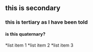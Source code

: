 ## this is secondary
### this is tertiary as I have been told
#### is this quaternary?


*list item 1
*list item 2
*list item 3
